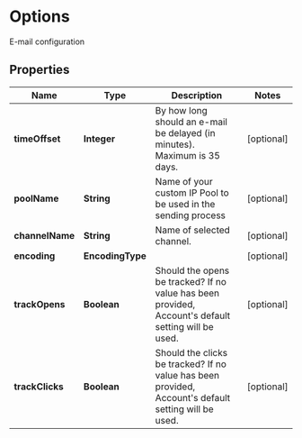 

# Options

E-mail configuration

## Properties

Name | Type | Description | Notes
------------ | ------------- | ------------- | -------------
**timeOffset** | **Integer** | By how long should an e-mail be delayed (in minutes). Maximum is 35 days. |  [optional]
**poolName** | **String** | Name of your custom IP Pool to be used in the sending process |  [optional]
**channelName** | **String** | Name of selected channel. |  [optional]
**encoding** | **EncodingType** |  |  [optional]
**trackOpens** | **Boolean** | Should the opens be tracked? If no value has been provided, Account&#39;s default setting will be used. |  [optional]
**trackClicks** | **Boolean** | Should the clicks be tracked? If no value has been provided, Account&#39;s default setting will be used. |  [optional]



